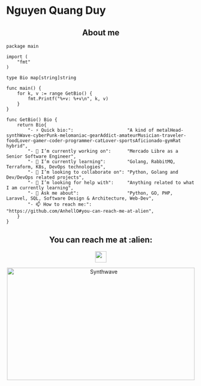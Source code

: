 # Nguyen Quang Duy

<h2 align="center">About me</h2>

```golang
package main

import (
	"fmt"
)

type Bio map[string]string

func main() {
	for k, v := range GetBio() {
		fmt.Printf("%+v: %+v\n", k, v)
	}
}

func GetBio() Bio {
	return Bio{
		"- ⚡ Quick bio:":                    "A kind of metalHead-synthWave-cyberPunk-melomaniac-gearAddict-amateurMusician-traveler-foodLover-gamer-coder-programmer-catLover-sportsAficionado-gymRat hybrid",
		"- 🔭 I’m currently working on":      "Mercado Libre as a Senior Software Engineer",
		"- 🌱 I’m currently learning":        "Golang, RabbitMQ, Terraform, K8s, DevOps technologies",
		"- 👯 I’m looking to collaborate on": "Python, Golang and Dev/DevOps related projects",
		"- 🤔 I’m looking for help with":     "Anything related to what I am currently learning",
		"- 💬 Ask me about":                  "Python, GO, PHP, Laravel, SQL, Software Design & Architecture, Web-Dev",
		"- 📫 How to reach me:":              "https://github.com/AnhellO#you-can-reach-me-at-alien",
	}
}
```

<h2 align="center">You can reach me at :alien:</h2>

<p align="center">

  <a href="https://www.facebook.com/geckoyuil157">
    <img src="https://upload.wikimedia.org/wikipedia/commons/thumb/0/05/Facebook_Logo_%282019%29.png/1200px-Facebook_Logo_%282019%29.png" height="30" width="30">
  </a>


<p align="center"><img src="https://thumbs.gfycat.com/GoodnaturedFondGaur-size_restricted.gif" alt="Synthwave" height="300" width="500"></p>
